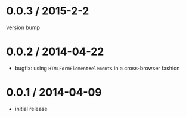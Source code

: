0.0.3 / 2015-2-2
=================
version bump

0.0.2 / 2014-04-22
==================

 * bugfix: using `HTMLFormElement#elements` in a cross-browser fashion

0.0.1 / 2014-04-09
==================

 * initial release
